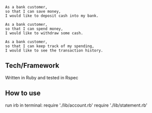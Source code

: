 ```
As a bank customer,
so that I can save money,
I would like to deposit cash into my bank.

As a bank customer,
so that I can spend money,
I would like to withdraw some cash.

As a bank customer,
so that I can keep track of my spending,
I would like to see the transaction history.
```

Tech/Framework
-----

Written in Ruby and tested in Rspec

How to use
-----

run irb in terminal: require './lib/account.rb'
                     require './lib/statement.rb'
